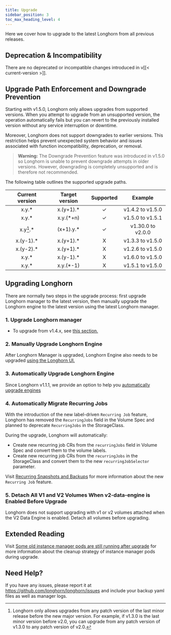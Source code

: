 ```yaml
---
title: Upgrade
sidebar_position: 3
toc_max_heading_level: 4
---
```


Here we cover how to upgrade to the latest Longhorn from all previous releases.

## Deprecation & Incompatibility

There are no deprecated or incompatible changes introduced in v[[< current-version >]].

## Upgrade Path Enforcement and Downgrade Prevention

Starting with v1.5.0, Longhorn only allows upgrades from supported versions. When you attempt to upgrade from an unsupported version, the operation automatically fails but you can revert to the previously installed version without any service interruption or downtime.

Moreover, Longhorn does not support downgrades to earlier versions. This restriction helps prevent unexpected system behavior and issues associated with function incompatibility, deprecation, or removal. 

> **Warning:**
> The Downgrade Prevention feature was introduced in v1.5.0 so Longhorn is unable to prevent downgrade attempts in older versions.
However, downgrading is completely unsupported and is therefore not recommended.

The following table outlines the supported upgrade paths.

  |  Current version |  Target version |  Supported | Example |
  |    :-:      |    :-:      |   :-:  |    :-:    |
  |  x.y.*      |  x.(y+1).*  |   ✓    |  v1.4.2  to  v1.5.0  |
  |  x.y.*      |  x.y.(*+n)  |   ✓    |  v1.5.0  to  v1.5.1  |
  |  x.y[^lastMinorVersion].*      |  (x+1).y.*  |   ✓    |  v1.30.0 to  v2.0.0  |
  |  x.(y-1).*  |  x.(y+1).*  |   X    |  v1.3.3  to  v1.5.0  |
  |  x.(y-2).*  |  x.(y+1).*  |   X    |  v1.2.6  to  v1.5.0  |
  |  x.y.*      |  x.(y-1).*  |   X    |  v1.6.0  to  v1.5.0  |
  |  x.y.*      |  x.y.(*-1)  |   X    |  v1.5.1  to  v1.5.0  |

[^lastMinorVersion]: Longhorn only allows upgrades from any patch version of the last minor release before the new major version. For example, if v1.3.0 is the last minor version before v2.0, you can upgrade from any patch version of v1.3.0 to any patch version of v2.0.

## Upgrading Longhorn

There are normally two steps in the upgrade process: first upgrade Longhorn manager to the latest version, then manually upgrade the Longhorn engine to the latest version using the latest Longhorn manager.

### 1. Upgrade Longhorn manager

- To upgrade from v1.4.x, see [this section.](./longhorn-manager)

### 2. Manually Upgrade Longhorn Engine

After Longhorn Manager is upgraded, Longhorn Engine also needs to be upgraded [using the Longhorn UI.](./upgrade-engine)

### 3. Automatically Upgrade Longhorn Engine

Since Longhorn v1.1.1, we provide an option to help you [automatically upgrade engines](./auto-upgrade-engine)

### 4. Automatically Migrate Recurring Jobs

With the introduction of the new label-driven `Recurring Job` feature, Longhorn has removed the `RecurringJobs` field in the Volume Spec and planned to deprecate `RecurringJobs` in the StorageClass.

During the upgrade, Longhorn will automatically:
- Create new recurring job CRs from the `recurringJobs` field in Volume Spec and convert them to the volume labels.
- Create new recurring job CRs from the `recurringJobs` in the StorageClass and convert them to the new `recurringJobSelector` parameter.

Visit [Recurring Snapshots and Backups](../../snapshots-and-backups/scheduling-backups-and-snapshots) for more information about the new `Recurring Job` feature.

### 5. Detach All V1 and V2 Volumes When v2-data-engine is Enabled Before Upgrade

Longhorn does not support upgrading with v1 or v2 volumes attached when the V2 Data Engine is enabled. Detach all volumes before upgrading.

## Extended Reading

Visit [Some old instance manager pods are still running after upgrade](https://longhorn.io/kb/troubleshooting-some-old-instance-manager-pods-are-still-running-after-upgrade) for more information about the cleanup strategy of instance manager pods during upgrade.

## Need Help?

If you have any issues, please report it at
https://github.com/longhorn/longhorn/issues and include your backup yaml files
as well as manager logs.
